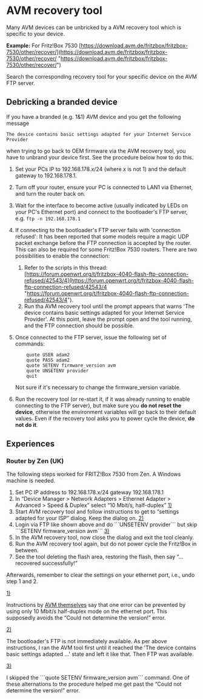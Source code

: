# AVM recovery tool

Many AVM devices can be unbricked by a AVM recovery tool which is specific to your device.

**Example:** For Fritz!Box 7530 [https://download.avm.de/fritzbox/fritzbox-7530/other/recover/](https://download.avm.de/fritzbox/fritzbox-7530/other/recover/ "https://download.avm.de/fritzbox/fritzbox-7530/other/recover/")

Search the corresponding recovery tool for your specific device on the AVM FTP server.

## Debricking a branded device

If you have a branded (e.g. 1&amp;1) AVM device and you get the following message

```
The device contains basic settings adapted for your Internet Service Provider
```

when trying to go back to OEM firmware via the AVM recovery tool, you have to unbrand your device first. See the procedure below how to do this.

1. Set your PCs IP to 192.168.178.x/24 (where x is not 1) and the default gateway to 192.168.178.1.
2. Turn off your router, ensure your PC is connected to LAN1 via Ethernet, and turn the router back on.
3. Wait for the interface to become active (usually indicated by LEDs on your PC's Ethernet port) and connect to the bootloader's FTP server, e.g. `ftp -n 192.168.178.1`
4. If connecting to the bootloader's FTP server fails with 'connection refused': It has been reported that some models require a magic UDP packet exchange before the FTP connection is accepted by the router. This can also be required for some Fritz!Box 7530 routers. There are two possibilities to enable the connection:
   
   1. Refer to the scripts in this thread: [https://forum.openwrt.org/t/fritzbox-4040-flash-ftp-connection-refused/42543/4](https://forum.openwrt.org/t/fritzbox-4040-flash-ftp-connection-refused/42543/4 "https://forum.openwrt.org/t/fritzbox-4040-flash-ftp-connection-refused/42543/4").
   2. Run tha AVM recovery tool until the prompt appears that warns 'The device contains basic settings adapted for your Internet Service Provider'. At this point, leave the prompt open and the tool running, and the FTP connection should be possible.
5. Once connected to the FTP server, issue the following set of commands:
   
   ```
       quote USER adam2
       quote PASS adam2
       quote SETENV firmware_version avm
       quote UNSETENV provider
       quit
   ```
   
   Not sure if it's necessary to change the firmware\_version variable.
6. Run the recovery tool (or re-start it, if it was already running to enable connecting to the FTP server), but make sure you **do not reset the device**, otherwise the environment variables will go back to their default values. Even if the recovery tool asks you to power cycle the device, **do not do it**.

## Experiences

### Router by Zen (UK)

The following steps worked for FRITZ!Box 7530 from Zen. A Windows machine is needed.

1. Set PC IP address to 192.168.178.x/24 gateway 192.168.178.1
2. In “Device Manager &gt; Network Adapters &gt; Ethernet Adapter &gt; Advanced &gt; Speed &amp; Duplex” select “10 Mbit/s, half-duplex” [1)](#fn__1)
3. Start AVM recovery tool and follow instructions to get to “settings adapted for your ISP” dialog. Keep the dialog on. [2)](#fn__2)
4. Login via FTP like shown above and do \`\`\`UNSETENV provider\`\`\` but skip \`\`\`SETENV firmware\_version avm\`\`\` [3)](#fn__3)
5. In the AVM recovery tool, now close the dialog and exit the tool cleanly.
6. Run the AVM recovery tool again, but do not power cycle the Fritz!Box in between.
7. See the tool deleting the flash area, restoring the flash, then say “... recovered successfully!”

Afterwards, remember to clear the settings on your ethernet port, i.e., undo step 1 and 2.

[1)](#fnt__1)

Instructions by [AVM themselves](https://en.avm.de/service/knowledge-base/dok/FRITZ-Box-7590/160_Restoring-the-FRITZ-OS-of-your-FRITZ-Box/ "https://en.avm.de/service/knowledge-base/dok/FRITZ-Box-7590/160_Restoring-the-FRITZ-OS-of-your-FRITZ-Box/") say that one error can be prevented by using only 10 Mbit/s half-duplex mode on the ethernet port. This supposedly avoids the “Could not determine the version!” error.

[2)](#fnt__2)

The bootloader's FTP is not immediately available. As per above instructions, I ran the AVM tool first until it reached the 'The device contains basic settings adapted ...' state and left it like that. Then FTP was available.

[3)](#fnt__3)

I skipped the \`\`\`quote SETENV firmware\_version avm\`\`\` command. One of these alternations to the procedure helped me get past the “Could not determine the version!” error.
